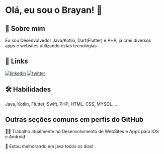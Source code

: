 
# Olá, eu sou o Brayan! 👋


## 🚀 Sobre mim
Eu sou Desenvolvedor Java/Kotlin, Dart(Flutter) e PHP, já criei diversos apps e websites utilizando estas tecnologias.


## 🔗 Links
[![linkedin](https://img.shields.io/badge/linkedin-0A66C2?style=for-the-badge&logo=linkedin&logoColor=white)](https://www.linkedin.com/in/brayandelmondes/)
[![twitter](https://img.shields.io/badge/twitter-1DA1F2?style=for-the-badge&logo=twitter&logoColor=white)](https://twitter.com/BrayanDelmondes)


## 🛠 Habilidades
Java, Kotlin, Flutter, Swift, PHP, HTML. CSS, MYSQL....


## Outras seções comuns em perfis do GitHub
👩‍💻 Trabalho atualmente no Desenvolvimento de WebSites e Apps para IOS e Android

🧠 Estou melhorando em java todos os dias!


